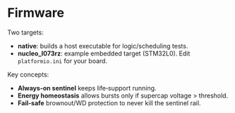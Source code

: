 # Firmware

Two targets:
- **native**: builds a host executable for logic/scheduling tests.
- **nucleo_l073rz**: example embedded target (STM32L0). Edit `platformio.ini` for your board.

Key concepts:
- **Always‑on sentinel** keeps life‑support running.
- **Energy homeostasis** allows bursts only if supercap voltage > threshold.
- **Fail‑safe** brownout/WD protection to never kill the sentinel rail.
